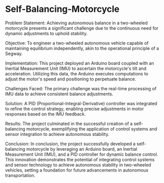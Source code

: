 # Self-Balancing-Motorcycle

Problem Statement: Achieving autonomous balance in a two-wheeled motorcycle presents a significant challenge due to the continuous need for dynamic adjustments to uphold stability.

Objective: To engineer a two-wheeled autonomous vehicle capable of maintaining equilibrium independently, akin to the operational principle of a Segway.

Implementation: This project deployed an Arduino board coupled with an Inertial Measurement Unit (IMU) to ascertain the motorcycle's tilt and acceleration. Utilizing this data, the Arduino executes computations to adjust the motor's speed and positioning to perpetuate balance.

Challenges Faced: The primary challenge was the real-time processing of IMU data to achieve consistent balance adjustments.

Solution: A PID (Proportional-Integral-Derivative) controller was integrated to refine the control strategy, enabling precise adjustments in motor responses based on the IMU feedback.

Results: The project culminated in the successful creation of a self-balancing motorcycle, exemplifying the application of control systems and sensor integration to achieve autonomous stability.

Conclusion: In conclusion, the project successfully developed a self-balancing motorcycle by leveraging an Arduino board, an Inertial Measurement Unit (IMU), and a PID controller for dynamic balance control. This innovation demonstrates the potential of integrating control systems and sensor technology to achieve autonomous stability in two-wheeled vehicles, setting a foundation for future advancements in autonomous transportation.

